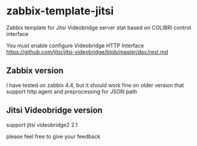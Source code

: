 # zabbix-template-jitsi
Zabbix template for Jitsi Videobridge server stat based on COLIBRI control interface

You must enable configure Videobridge HTTP Interface 
https://github.com/jitsi/jitsi-videobridge/blob/master/doc/rest.md


## Zabbix version
I have tested on zabbix 4.4, but it should work fine on older version that support http agent and preprocessing for JSON path

## Jitsi Videobridge version
support jitsi videobridge2 2.1 

please feel free to give your feedback